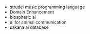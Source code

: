 - strudel music programming language
- Domain Enhancement
- biospheric ai 
- ai for animal communication
- sakana ai database

